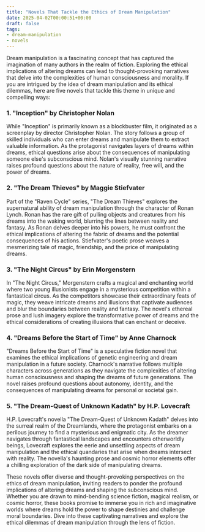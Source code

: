 ```yaml
---
title: "Novels That Tackle the Ethics of Dream Manipulation"
date: 2025-04-02T00:00:51+00:00
draft: false
tags:
- dream-manipulation
- novels
---
```


Dream manipulation is a fascinating concept that has captured the imagination of many authors in the realm of fiction. Exploring the ethical implications of altering dreams can lead to thought-provoking narratives that delve into the complexities of human consciousness and morality. If you are intrigued by the idea of dream manipulation and its ethical dilemmas, here are five novels that tackle this theme in unique and compelling ways:

### 1. "Inception" by Christopher Nolan

While "Inception" is primarily known as a blockbuster film, it originated as a screenplay by director Christopher Nolan. The story follows a group of skilled individuals who can enter dreams and manipulate them to extract valuable information. As the protagonist navigates layers of dreams within dreams, ethical questions arise about the consequences of manipulating someone else's subconscious mind. Nolan's visually stunning narrative raises profound questions about the nature of reality, free will, and the power of dreams.

### 2. "The Dream Thieves" by Maggie Stiefvater

Part of the "Raven Cycle" series, "The Dream Thieves" explores the supernatural ability of dream manipulation through the character of Ronan Lynch. Ronan has the rare gift of pulling objects and creatures from his dreams into the waking world, blurring the lines between reality and fantasy. As Ronan delves deeper into his powers, he must confront the ethical implications of altering the fabric of dreams and the potential consequences of his actions. Stiefvater's poetic prose weaves a mesmerizing tale of magic, friendship, and the price of manipulating dreams.

### 3. "The Night Circus" by Erin Morgenstern

In "The Night Circus," Morgenstern crafts a magical and enchanting world where two young illusionists engage in a mysterious competition within a fantastical circus. As the competitors showcase their extraordinary feats of magic, they weave intricate dreams and illusions that captivate audiences and blur the boundaries between reality and fantasy. The novel's ethereal prose and lush imagery explore the transformative power of dreams and the ethical considerations of creating illusions that can enchant or deceive.

### 4. "Dreams Before the Start of Time" by Anne Charnock

"Dreams Before the Start of Time" is a speculative fiction novel that examines the ethical implications of genetic engineering and dream manipulation in a future society. Charnock's narrative follows multiple characters across generations as they navigate the complexities of altering human consciousness and shaping the dreams of future generations. The novel raises profound questions about autonomy, identity, and the consequences of manipulating dreams for personal or societal gain.

### 5. "The Dream-Quest of Unknown Kadath" by H.P. Lovecraft

H.P. Lovecraft's novella "The Dream-Quest of Unknown Kadath" delves into the surreal realm of the Dreamlands, where the protagonist embarks on a perilous journey to find a mysterious and enigmatic city. As the dreamer navigates through fantastical landscapes and encounters otherworldly beings, Lovecraft explores the eerie and unsettling aspects of dream manipulation and the ethical quandaries that arise when dreams intersect with reality. The novella's haunting prose and cosmic horror elements offer a chilling exploration of the dark side of manipulating dreams.

These novels offer diverse and thought-provoking perspectives on the ethics of dream manipulation, inviting readers to ponder the profound implications of altering dreams and shaping the subconscious mind. Whether you are drawn to mind-bending science fiction, magical realism, or cosmic horror, these books promise to immerse you in rich and imaginative worlds where dreams hold the power to shape destinies and challenge moral boundaries. Dive into these captivating narratives and explore the ethical dilemmas of dream manipulation through the lens of fiction.
